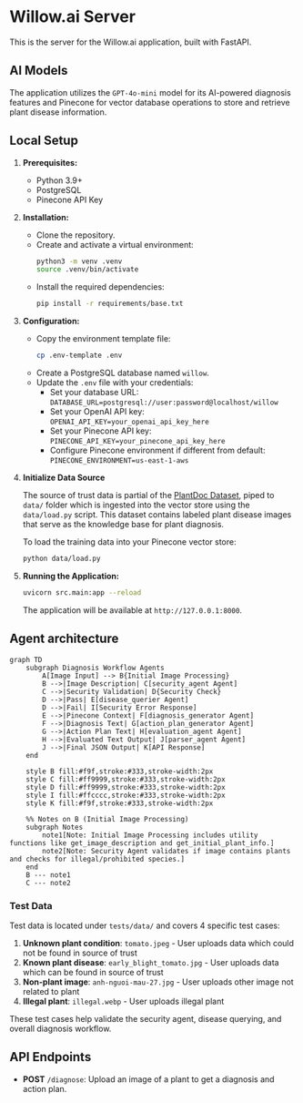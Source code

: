 # Willow.ai Server

This is the server for the Willow.ai application, built with FastAPI.

## AI Models

The application utilizes the `GPT-4o-mini` model for its AI-powered diagnosis features and Pinecone for vector database operations to store and retrieve plant disease information.

## Local Setup

1.  **Prerequisites:**
    *   Python 3.9+
    *   PostgreSQL
    *   Pinecone API Key

2.  **Installation:**

    *   Clone the repository.
    *   Create and activate a virtual environment:
        ```bash
        python3 -m venv .venv
        source .venv/bin/activate
        ```
    *   Install the required dependencies:
        ```bash
        pip install -r requirements/base.txt
        ```

3.  **Configuration:**

    *   Copy the environment template file:
        ```bash
        cp .env-template .env
        ```
    *   Create a PostgreSQL database named `willow`.
    *   Update the `.env` file with your credentials:
        *   Set your database URL: `DATABASE_URL=postgresql://user:password@localhost/willow`
        *   Set your OpenAI API key: `OPENAI_API_KEY=your_openai_api_key_here`
        *   Set your Pinecone API key: `PINECONE_API_KEY=your_pinecone_api_key_here`
        *   Configure Pinecone environment if different from default: `PINECONE_ENVIRONMENT=us-east-1-aws`


4.  **Initialize Data Source**

    The source of trust data is partial of the [PlantDoc Dataset](https://github.com/pratikkayal/PlantDoc-Dataset), piped to `data/` folder which is ingested into the vector store using the `data/load.py` script. This dataset contains labeled plant disease images that serve as the knowledge base for plant diagnosis.

    To load the training data into your Pinecone vector store:
    ```bash
    python data/load.py
    ```

4.  **Running the Application:**

    ```bash
    uvicorn src.main:app --reload
    ```

    The application will be available at `http://127.0.0.1:8000`.

## Agent architecture
```mermaid
graph TD
    subgraph Diagnosis Workflow Agents
        A[Image Input] --> B{Initial Image Processing}
        B -->|Image Description| C[security_agent Agent]
        C -->|Security Validation| D{Security Check}
        D -->|Pass| E[disease_querier Agent]
        D -->|Fail| I[Security Error Response]
        E -->|Pinecone Context| F[diagnosis_generator Agent]
        F -->|Diagnosis Text| G[action_plan_generator Agent]
        G -->|Action Plan Text| H[evaluation_agent Agent]
        H -->|Evaluated Text Output| J[parser_agent Agent]
        J -->|Final JSON Output| K[API Response]
    end

    style B fill:#f9f,stroke:#333,stroke-width:2px
    style C fill:#ff9999,stroke:#333,stroke-width:2px
    style D fill:#ff9999,stroke:#333,stroke-width:2px
    style I fill:#ffcccc,stroke:#333,stroke-width:2px
    style K fill:#f9f,stroke:#333,stroke-width:2px

    %% Notes on B (Initial Image Processing)
    subgraph Notes
        note1[Note: Initial Image Processing includes utility functions like get_image_description and get_initial_plant_info.]
        note2[Note: Security Agent validates if image contains plants and checks for illegal/prohibited species.]
    end
    B --- note1
    C --- note2
```

### Test Data
Test data is located under `tests/data/` and covers 4 specific test cases:

1. **Unknown plant condition**: `tomato.jpeg` - User uploads data which could not be found in source of trust
2. **Known plant disease**: `early_blight_tomato.jpg` - User uploads data which can be found in source of trust  
3. **Non-plant image**: `anh-nguoi-mau-27.jpg` - User uploads other image not related to plant
4. **Illegal plant**: `illegal.webp` - User uploads illegal plant

These test cases help validate the security agent, disease querying, and overall diagnosis workflow.

## API Endpoints

*   **POST** `/diagnose`: Upload an image of a plant to get a diagnosis and action plan.